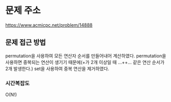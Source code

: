 # 문제 주소
https://www.acmicpc.net/problem/14888

## 문제 접근 방법
permutation을 사용하여 모든 연산자 순서를 만들어내어 계산하였다. permutation을 사용하면 중복되는 연산이 생기기 때문에(+가 2개 이상일 때 ...++... 같은 연산 순서가 2개 발생한다.) set을 사용하여 중복 연산을 제거하였다.

### 시간복잡도
O(N!)
